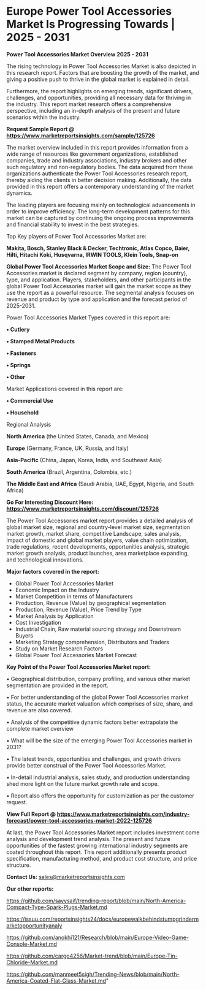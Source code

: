 # Europe Power Tool Accessories Market Is Progressing Towards | 2025 - 2031

<Strong> Power Tool Accessories Market Overview 2025 - 2031</strong>

The rising technology in Power Tool Accessories Market is also depicted in this research report. Factors that are boosting the growth of the market, and giving a positive push to thrive in the global market is explained in detail.

Furthermore, the report highlights on emerging trends, significant drivers, challenges, and opportunities, providing all necessary data for thriving in the industry. This report market research offers a comprehensive perspective, including an in-depth analysis of the present and future scenarios within the industry.

<strong>Request Sample Report @ <a href=https://www.marketreportsinsights.com/sample/125726>https://www.marketreportsinsights.com/sample/125726</a></strong>

The market overview included in this report provides information from a wide range of resources like government organizations, established companies, trade and industry associations, industry brokers and other such regulatory and non-regulatory bodies. The data acquired from these organizations authenticate the Power Tool Accessories research report, thereby aiding the clients in better decision making. Additionally, the data provided in this report offers a contemporary understanding of the market dynamics.

The leading players are focusing mainly on technological advancements in order to improve efficiency. The long-term development patterns for this market can be captured by continuing the ongoing process improvements and financial stability to invest in the best strategies.

Top Key players of Power Tool Accessories Market are:

<strong>Makita, Bosch, Stanley Black & Decker, Techtronic, Atlas Copco, Baier, Hilti, Hitachi Koki, Husqvarna, IRWIN TOOLS, Klein Tools, Snap-on</strong>

<strong><b>Global Power Tool Accessories Market Scope and Size:</b></strong>
The Power Tool Accessories market is declared segment by company, region (country), type, and application. Players, stakeholders, and other participants in the global Power Tool Accessories market will gain the market scope as they use the report as a powerful resource. The segmental analysis focuses on revenue and product by type and application and the forecast period of 2025-2031.

Power Tool Accessories Market Types covered in this report are:

<strong>• Cutlery

• Stamped Metal Products

• Fasteners

• Springs

• Other</strong>

Market Applications covered in this report are:

<strong>• Commercial Use

• Household</strong> 

Regional Analysis

<strong>North America</strong> (the United States, Canada, and Mexico)

<strong>Europe</strong> (Germany, France, UK, Russia, and Italy)

<strong>Asia-Pacific</strong> (China, Japan, Korea, India, and Southeast Asia)

<strong>South America</strong> (Brazil, Argentina, Colombia, etc.)

<strong>The Middle East and Africa</strong> (Saudi Arabia, UAE, Egypt, Nigeria, and South Africa)

<strong>Go For Interesting Discount Here: <a href=https://www.marketreportsinsights.com/discount/125726>https://www.marketreportsinsights.com/discount/125726</a></strong>

The Power Tool Accessories market report provides a detailed analysis of global market size, regional and country-level market size, segmentation market growth, market share, competitive Landscape, sales analysis, impact of domestic and global market players, value chain optimization, trade regulations, recent developments, opportunities analysis, strategic market growth analysis, product launches, area marketplace expanding, and technological innovations.

<strong><b>Major factors covered in the report:</b></strong>
<ul>
  <li>Global Power Tool Accessories Market </li>
  <li>Economic Impact on the Industry</li>
  <li>Market Competition in terms of Manufacturers</li>
  <li>Production, Revenue (Value) by geographical segmentation</li>
  <li>Production, Revenue (Value), Price Trend by Type</li>
  <li>Market Analysis by Application</li>
  <li>Cost Investigation</li>
  <li>Industrial Chain, Raw material sourcing strategy and Downstream Buyers</li>
  <li>Marketing Strategy comprehension, Distributors and Traders</li>
  <li>Study on Market Research Factors</li>
  <li>Global Power Tool Accessories Market Forecast</li>
</ul>

<strong><b>Key Point of the Power Tool Accessories Market report:</b></strong>

• Geographical distribution, company profiling, and various other market segmentation are provided in the report.

• For better understanding of the global Power Tool Accessories market status, the accurate market valuation which comprises of size, share, and revenue are also covered.

• Analysis of the competitive dynamic factors better extrapolate the complete market overview

• What will be the size of the emerging Power Tool Accessories market in 2031?

• The latest trends, opportunities and challenges, and growth drivers provide better construal of the Power Tool Accessories Market.

• In-detail industrial analysis, sales study, and production understanding shed more light on the future market growth rate and scope.

• Report also offers the opportunity for customization as per the customer request.

<strong><b>View Full Report @ <a href=https://www.marketreportsinsights.com/industry-forecast/power-tool-accessories-market-2022-125726>https://www.marketreportsinsights.com/industry-forecast/power-tool-accessories-market-2022-125726</a></b></strong>


At last, the Power Tool Accessories Market report includes investment come analysis and development trend analysis. The present and future opportunities of the fastest growing international industry segments are coated throughout this report. This report additionally presents product specification, manufacturing method, and product cost structure, and price structure.

<strong>Contact Us:</strong>
sales@marketreportsinsights.com

<strong>Our other reports:</strong>

<a href=https://github.com/sayysaif/trending-report/blob/main/North-America-Compact-Type-Spark-Plugs-Market.md>https://github.com/sayysaif/trending-report/blob/main/North-America-Compact-Type-Spark-Plugs-Market.md</a>

<a href=https://issuu.com/reportsinsights24/docs/europewalkbehindstumpgrindermarketopportunityanaly>https://issuu.com/reportsinsights24/docs/europewalkbehindstumpgrindermarketopportunityanaly</a>

<a href=https://github.com/anokhi121/Research/blob/main/Europe-Video-Game-Console-Market.md>https://github.com/anokhi121/Research/blob/main/Europe-Video-Game-Console-Market.md</a>

<a href=https://github.com/cargo4256/Market-trend/blob/main/Europe-Tin-Chloride-Market.md>https://github.com/cargo4256/Market-trend/blob/main/Europe-Tin-Chloride-Market.md</a>

<a href=https://github.com/manmeet5sigh/Trending-News/blob/main/North-America-Coated-Flat-Glass-Market.md>https://github.com/manmeet5sigh/Trending-News/blob/main/North-America-Coated-Flat-Glass-Market.md</a>"
